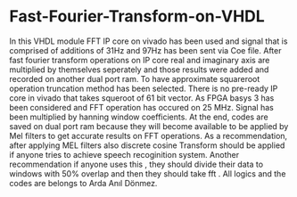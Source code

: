# Fast-Fourier-Transform-on-VHDL
In this VHDL module FFT IP core on vivado has been used and signal that is comprised of additions of 31Hz and 97Hz has been sent via Coe file. After fast fourier transform operations on IP core real and imaginary axis are multiplied by themselves seperately and those results were added and recorded on another dual port ram. To have approximate squareroot operation truncation method has been selected. There is no pre-ready IP core in vivado that takes squeroot of 61 bit vector. 
As FPGA basys 3 has been considered and FFT operation has occured on 25 MHz. 
Signal has been multiplied by hanning window coefficients. 
At the end, codes are saved on dual port ram because they will become available to be applied by Mel filters to get accurate results on FFT operations. 
As a recommendation, after applying MEL filters also discrete cosine Transform should be applied if anyone tries to achieve speech recoginition system. 
Another recommendation if anyone uses this , they should divide their data to windows with 50% overlap and then they should take fft .
All logics and the codes are belongs to Arda Anıl Dönmez.
